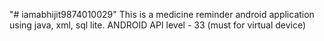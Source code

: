 "# iamabhijit9874010029" 
This is a medicine reminder android application using java, xml, sql lite. ANDROID API level - 33 (must for virtual device)

